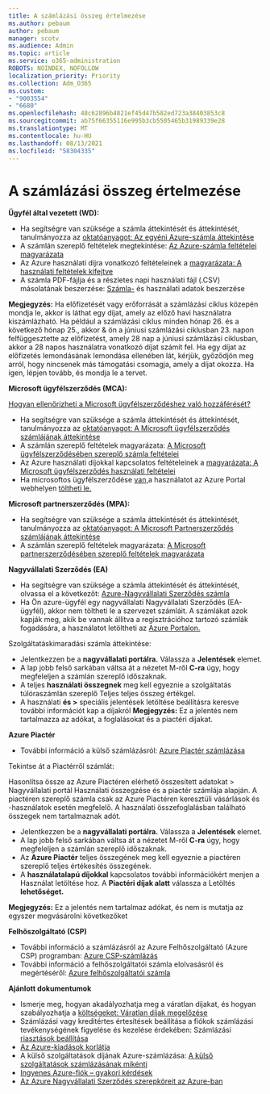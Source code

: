 ```yaml
---
title: A számlázási összeg értelmezése
ms.author: pebaum
author: pebaum
manager: scotv
ms.audience: Admin
ms.topic: article
ms.service: o365-administration
ROBOTS: NOINDEX, NOFOLLOW
localization_priority: Priority
ms.collection: Adm_O365
ms.custom:
- "9003554"
- "6680"
ms.openlocfilehash: 48c62896b4821ef45d47b582ed723a38403853c8
ms.sourcegitcommit: ab75f66355116e995b3cb5505465b31989339e28
ms.translationtype: MT
ms.contentlocale: hu-HU
ms.lasthandoff: 08/13/2021
ms.locfileid: "58304335"
---
```

# <a name="understand-billing-amount"></a>A számlázási összeg értelmezése

**Ügyfél által vezetett (WD):**

- Ha segítségre van szüksége a számla áttekintését és áttekintését, tanulmányozza az [oktatóanyagot: Az egyéni Azure-számla áttekintése](https://docs.microsoft.com/azure/cost-management-billing/understand/review-individual-bill?WT.mc_id=Portal-Microsoft_Azure_Support)
- A számlán szereplő feltételek megtekintése: [Az Azure-számla feltételei magyarázata](https://docs.microsoft.com/azure/cost-management-billing/understand/understand-invoice?WT.mc_id=Portal-Microsoft_Azure_Support)
- Az Azure használati díjra vonatkozó feltételeinek a [magyarázata: A használati feltételek kifejtve](https://docs.microsoft.com/azure/cost-management-billing/understand/understand-usage?WT.mc_id=Portal-Microsoft_Azure_Support)
- A számla PDF-fájlja és a részletes napi használati fájl (.CSV) másolatának beszerzése: [Számla-](https://docs.microsoft.com/azure/billing/billing-download-azure-invoice-daily-usage-date?WT.mc_id=Portal-Microsoft_Azure_Support) és használati adatok beszerzése

**Megjegyzés:** Ha előfizetését vagy erőforrását a számlázási ciklus közepén mondja le, akkor is láthat egy díjat, amely az előző havi használatra kiszámlázható. Ha például a számlázási ciklus minden hónap 26. és a következő hónap 25., akkor & ön a júniusi számlázási ciklusban 23. napon felfüggesztette az előfizetést, amely 28 nap a júniusi számlázási ciklusban, akkor a 28 napos használatra vonatkozó díjat számít fel. Ha egy díjat az előfizetés lemondásának lemondása ellenében lát, kérjük, győződjön meg arról, hogy nincsenek más támogatási csomagja, amely a díjat okozza. Ha igen, lépjen tovább, és mondja le a tervet.

**Microsoft ügyfélszerződés (MCA):**

[Hogyan ellenőrizheti a Microsoft ügyfélszerződéshez való hozzáférését?](https://docs.microsoft.com/azure/cost-management-billing/manage/download-azure-invoice-daily-usage-date?WT.mc_id=Portal-Microsoft_Azure_Support#check-access-to-a-microsoft-customer-agreement)

- Ha segítségre van szüksége a számla áttekintését és áttekintését, tanulmányozza az [oktatóanyagot: A Microsoft ügyfélszerződés számlájának áttekintése](https://docs.microsoft.com/azure/cost-management-billing/understand/review-customer-agreement-bill?WT.mc_id=Portal-Microsoft_Azure_Support)
- A számlán szereplő feltételek magyarázata: [A Microsoft ügyfélszerződésében szereplő számla feltételei](https://docs.microsoft.com/azure/cost-management-billing/understand/mca-understand-your-invoice?WT.mc_id=Portal-Microsoft_Azure_Support)
- Az Azure használati díjokkal kapcsolatos feltételeinek a [magyarázata: A Microsoft ügyfélszerződés használati feltételei](https://docs.microsoft.com/azure/cost-management-billing/understand/mca-understand-your-usage?WT.mc_id=Portal-Microsoft_Azure_Support)
- Ha microsoftos ügyfélszerződése [van,](https://docs.microsoft.com/azure/cost-management-billing/manage/download-azure-invoice-daily-usage-date?WT.mc_id=Portal-Microsoft_Azure_Support#check-access-to-a-microsoft-customer-agreement)a használatot az Azure Portal webhelyen [töltheti le.](https://portal.azure.com/)

**Microsoft partnerszerződés (MPA):**

- Ha segítségre van szüksége a számla áttekintését és áttekintését, tanulmányozza az [oktatóanyagot: A Microsoft Partnerszerződés számlájának áttekintése](https://docs.microsoft.com/azure/cost-management-billing/understand/review-partner-agreement-bill?WT.mc_id=Portal-Microsoft_Azure_Support)
- A számlán szereplő feltételek magyarázata: [A Microsoft partnerszerződésében szereplő feltételek magyarázata](https://docs.microsoft.com/azure/cost-management-billing/understand/mpa-invoice-terms?WT.mc_id=Portal-Microsoft_Azure_Support)

**Nagyvállalati Szerződés (EA)**

- Ha segítségre van szüksége a számla áttekintését és áttekintését, olvassa el a következőt: [Azure-Nagyvállalati Szerződés számla](https://docs.microsoft.com/azure/cost-management-billing/understand/review-enterprise-agreement-bill?WT.mc_id=Portal-Microsoft_Azure_Support)
- Ha Ön azure-ügyfél egy nagyvállalati Nagyvállalati Szerződés (EA-ügyfél), akkor nem töltheti le a szervezet számláit. A számlákat azok kapják meg, akik be vannak állítva a regisztrációhoz tartozó számlák fogadására, a használatot letöltheti az [Azure Portalon.](https://portal.azure.com/)

Szolgáltatáskimaradási számla áttekintése:

- Jelentkezzen be a **nagyvállalati portálra.** Válassza a **Jelentések** elemet.
- A lap jobb felső sarkában váltsa  át a nézetet M-ről **C-ra** úgy, hogy megfeleljen a számlán szereplő időszaknak.
- A teljes **használati összegnek** meg kell egyeznie a szolgáltatás túlóraszámlán szereplő Teljes teljes összeg értékgel. 
- A használati **és >** speciális jelentések letöltése beállításra keresve további információt kap a díjakról **Megjegyzés:** Ez a jelentés nem tartalmazza az adókat, a foglalásokat és a piactéri díjakat.

**Azure Piactér**

- További információ a külső számlázásról: [Azure Piactér számlázása](https://docs.microsoft.com/azure/billing/billing-understand-your-azure-marketplace-charges?WT.mc_id=Portal-Microsoft_Azure_Support)

Tekintse át a Piactérről számlát:

Hasonlítsa össze az Azure Piactéren elérhető összesített adatokat > Nagyvállalati portál Használati összegzése és a piactér számlája alapján. A piactéren szereplő számla csak az Azure Piactéren keresztüli vásárlások és -használatok esetén megfelelő. A használati összefoglalásban található összegek nem tartalmaznak adót.

- Jelentkezzen be a **nagyvállalati portálra.** Válassza a **Jelentések** elemet.
- A lap jobb felső sarkában váltsa  át a nézetet M-ről **C-ra** úgy, hogy megfeleljen a számlán szereplő időszaknak.
- Az **Azure Piactér** teljes összegének meg kell egyeznie a piactéren  szereplő teljes értékesítés összegének.
- A **használatalapú díjokkal** kapcsolatos további információkért menjen a Használat letöltése hoz. A **Piactéri díjak alatt** válassza a Letöltés **lehetőséget.** 

**Megjegyzés:** Ez a jelentés nem tartalmaz adókat, és nem is mutatja az egyszer megvásárolni következőket

**Felhőszolgáltató (CSP)**

- További információ a számlázásról az Azure Felhőszolgáltató (Azure CSP) programban: [Azure CSP-számlázás](https://docs.microsoft.com/azure/cloud-solution-provider/billing/azure-csp-billing-overview?WT.mc_id=Portal-Microsoft_Azure_Support)
- További információ a felhőszolgáltatói számla elolvasásról és megértéséről: [Azure felhőszolgáltatói számla](https://docs.microsoft.com/azure/cloud-solution-provider/billing/azure-csp-invoice?WT.mc_id=Portal-Microsoft_Azure_Support)

**Ajánlott dokumentumok**

- Ismerje meg, hogyan akadályozhatja meg a váratlan díjakat, és hogyan szabályozhatja a [költségeket: Váratlan díjak megelőzése](https://docs.microsoft.com/azure/cost-management-billing/manage/getting-started?WT.mc_id=Portal-Microsoft_Azure_Support)
- Számlázási vagy kreditértes értesítések beállítása a fiókok számlázási tevékenységének figyelése és kezelése érdekében: Számlázási [riasztások beállítása](https://docs.microsoft.com/azure/cost-management-billing/costs/cost-mgt-alerts-monitor-usage-spending?WT.mc_id=Portal-Microsoft_Azure_Support)
- [Az Azure-kiadások korlátja](https://docs.microsoft.com/azure/cost-management-billing/manage/spending-limit?WT.mc_id=Portal-Microsoft_Azure_Support)
- A külső szolgáltatások díjának Azure-számlázása: [A külső szolgáltatások számlázásának mikéntj](https://docs.microsoft.com/azure/cost-management-billing/understand/understand-azure-marketplace-charges?WT.mc_id=Portal-Microsoft_Azure_Support)
- [Ingyenes Azure-fiók – gyakori kérdések](https://azure.microsoft.com/free/free-account-faq/)
- [Az Azure Nagyvállalati Szerződés szerepköreit az Azure-ban](https://docs.microsoft.com/azure/cost-management-billing/manage/understand-ea-roles?WT.mc_id=Portal-Microsoft_Azure_Support)